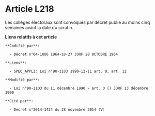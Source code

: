 # Article L218

Les collèges électoraux sont convoqués par décret publié au moins cinq semaines avant la date du scrutin.

**Liens relatifs à cet article**

	**Codifié par**:

	  - Décret n°64-1086 1964-10-27 JORF 28 OCTOBRE 1964

	**Liens**:

	  - SPEC_APPLI: Loi n°90-1103 1990-12-11 art. 9, art. 12

	**Modifié par**:

	  - Loi n°90-1103 du 11 décembre 1990 - art. 3 () JORF 13 décembre 1990

	**Cité par**:

	  - Décret n°2014-1424 du 28 novembre 2014 (V)
